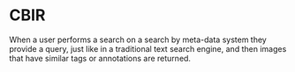 # CBIR
When a user performs a search on a search by meta-data system they provide a query, just like in a traditional text search engine, and then images that have similar tags or annotations are returned.
